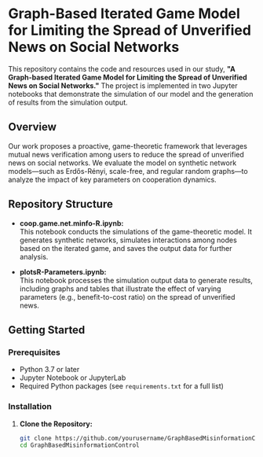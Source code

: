 # Graph-Based Iterated Game Model for Limiting the Spread of Unverified News on Social Networks

This repository contains the code and resources used in our study, **"A Graph-based Iterated Game Model for Limiting the Spread of Unverified News on Social Networks."** The project is implemented in two Jupyter notebooks that demonstrate the simulation of our model and the generation of results from the simulation output.

## Overview

Our work proposes a proactive, game-theoretic framework that leverages mutual news verification among users to reduce the spread of unverified news on social networks. We evaluate the model on synthetic network models—such as Erdős-Rényi, scale-free, and regular random graphs—to analyze the impact of key parameters on cooperation dynamics.

## Repository Structure

- **coop.game.net.minfo-R.ipynb:**  
  This notebook conducts the simulations of the game-theoretic model. It generates synthetic networks, simulates interactions among nodes based on the iterated game, and saves the output data for further analysis.

- **plotsR-Parameters.ipynb:**  
  This notebook processes the simulation output data to generate results, including graphs and tables that illustrate the effect of varying parameters (e.g., benefit-to-cost ratio) on the spread of unverified news.

## Getting Started

### Prerequisites

- Python 3.7 or later
- Jupyter Notebook or JupyterLab
- Required Python packages (see `requirements.txt` for a full list)

### Installation

1. **Clone the Repository:**

   ```bash
   git clone https://github.com/yourusername/GraphBasedMisinformationControl.git
   cd GraphBasedMisinformationControl
